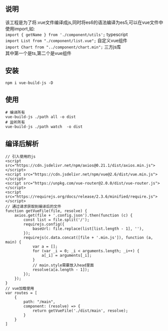 ## 说明 ##
该工程是为了将.vue文件编译成js,同时将es6的语法编译为es5,可以在vue文件中使用import,如: <br>
`import { getName } from './component/utils';` typescript <br>
`import List from "./component/list.vue";` 自定义vue组件 <br>
`import Chart from "../component/chart.min";` 三方js库<br>
其中第一个是ts,第二个是vue组件 <br>

## 安装 ##
`npm i vue-build-js -D`

## 使用 ##
```
# 编译所有
vue-build-js ./path all -o dist
# 监听所有
vue-build-js ./path watch  -o dist
```
## 编译后解析 ##
```
// 引入使用的js
<script src="https://cdn.jsdelivr.net/npm/axios@0.21.1/dist/axios.min.js"></script>
<script src="https://cdn.jsdelivr.net/npm/vue@2.6/dist/vue.min.js"></script>
<script src="https://unpkg.com/vue-router@2.0.0/dist/vue-router.js"></script>
<script src="https://requirejs.org/docs/release/2.3.6/minified/require.js"></script>
// 通过请求获取到编译后的文件
function getVueFile(file, resolve) {
    axios.get(file + '.config.json').then(function (c) {
        const list = file.split('/');
        requirejs.config({
            baseUrl: file.replace(list[list.length - 1], ''),
        });
        requirejs(c.data.concat([file + '.min.js']), function (a, main) {
            var a = [];
            for (var _i = 0; _i < arguments.length; _i++) {
                a[_i] = arguments[_i];
            }
            // main.style需要放入head里面
            resolve(a[a.length - 1]);
        });
    });
}
// vue加载使用
var routes = [
    {
        path: "/main",
        component: (resolve) => {
            return getVueFile('./dist/main', resolve);
        }
    }
]

```